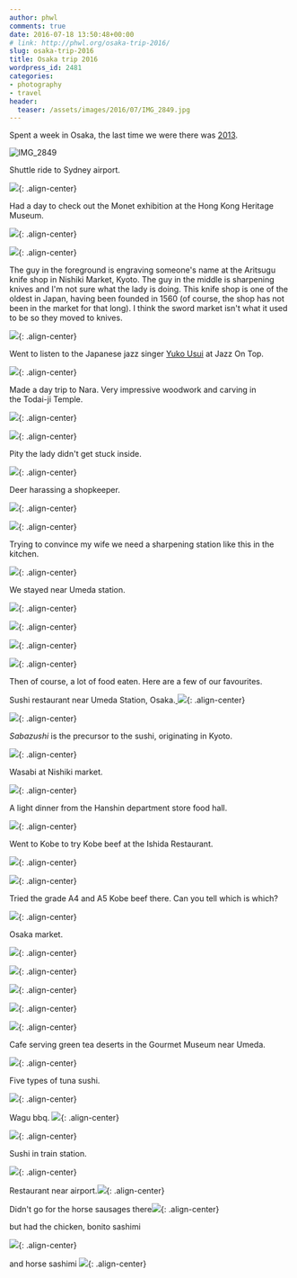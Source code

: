```yaml
---
author: phwl
comments: true
date: 2016-07-18 13:50:48+00:00
# link: http://phwl.org/osaka-trip-2016/
slug: osaka-trip-2016
title: Osaka trip 2016
wordpress_id: 2481
categories:
- photography
- travel
header:
  teaser: /assets/images/2016/07/IMG_2849.jpg
---
```


Spent a week in Osaka, the last time we were there was [2013](http://phwl.org/postcard-from-kyoto-and-osaka/).

![IMG_2849](/assets/images/2016/07/IMG_2849.jpg)

<!-- more -->

Shuttle ride to Sydney airport.

![](/assets/images/2016/07/IMG_2686.jpg){: .align-center}

Had a day to check out the Monet exhibition at the Hong Kong Heritage Museum.

![](/assets/images/2016/07/IMG_2713.jpg){: .align-center}

![](/assets/images/2016/07/IMG_2721.jpg){: .align-center}

The guy in the foreground is engraving someone's name at the Aritsugu knife shop in Nishiki Market, Kyoto. The guy in the middle is sharpening knives and I'm not sure what the lady is doing. This knife shop is one of the oldest in Japan, having been founded in 1560 (of course, the shop has not been in the market for that long). I think the sword market isn't what it used to be so they moved to knives.

![](/assets/images/2016/07/P7120036.jpg){: .align-center}

Went to listen to the Japanese jazz singer [Yuko Usui](https://www.facebook.com/yuko.usui.148) at Jazz On Top.

![](/assets/images/2016/07/P7120093.jpg){: .align-center}

Made a day trip to Nara. Very impressive woodwork and carving in the Todai-ji Temple.

![](/assets/images/2016/07/P7150191.jpg){: .align-center}

![](/assets/images/2016/07/IMG_2874.jpg){: .align-center}

Pity the lady didn't get stuck inside.

![](/assets/images/2016/07/IMG_2878.jpg){: .align-center}

Deer harassing a shopkeeper.

![](/assets/images/2016/07/IMG_2893.jpg){: .align-center}

![](/assets/images/2016/07/IMG_7712.jpg){: .align-center}

Trying to convince my wife we need a sharpening station like this in the kitchen.

![](/assets/images/2016/07/P7150208.jpg){: .align-center}

We stayed near Umeda station.

![](/assets/images/2016/07/IMG_2805.jpg){: .align-center}

![](/assets/images/2016/07/IMG_2914.jpg){: .align-center}

![](/assets/images/2016/07/IMG_2922.jpg){: .align-center}

![](/assets/images/2016/07/IMG_2930.jpg){: .align-center}

Then of course, a lot of food eaten. Here are a few of our favourites.

Sushi restaurant near Umeda Station, Osaka.[
](/assets/images/2016/07/IMG_2749.jpg) ![](/assets/images/2016/07/IMG_2772.jpg){: .align-center}

![](/assets/images/2016/07/IMG_2774.jpg){: .align-center}

_Sabazushi_ is the precursor to the sushi, originating in Kyoto.

![](/assets/images/2016/07/IMG_2812.jpg){: .align-center}

Wasabi at Nishiki market.

![](/assets/images/2016/07/P7120045.jpg){: .align-center}

A light dinner from the Hanshin department store food hall.

![](/assets/images/2016/07/IMG_2820.jpg){: .align-center}

Went to Kobe to try Kobe beef at the Ishida Restaurant.

![](/assets/images/2016/07/P7130127.jpg){: .align-center}

![](/assets/images/2016/07/P7130129.jpg){: .align-center}

Tried the grade A4 and A5 Kobe beef there. Can you tell which is which?

![](/assets/images/2016/07/P7130133.jpg){: .align-center}

Osaka market.

![](/assets/images/2016/07/P7140156.jpg){: .align-center}

![](/assets/images/2016/07/IMG_2836.jpg){: .align-center}

![](/assets/images/2016/07/P7140161.jpg){: .align-center}

![](/assets/images/2016/07/P7140163.jpg){: .align-center}

![](/assets/images/2016/07/P7140167.jpg){: .align-center}

Cafe serving green tea deserts in the Gourmet Museum near Umeda.

![](/assets/images/2016/07/IMG_2903.jpg){: .align-center}

Five types of tuna sushi.

![](/assets/images/2016/07/IMG_2910.jpg){: .align-center}

Wagu bbq.
![](/assets/images/2016/07/IMG_2928.jpg){: .align-center}

![](/assets/images/2016/07/IMG_2929.jpg){: .align-center}

Sushi in train station.

![](/assets/images/2016/07/P7150219.jpg){: .align-center}

Restaurant near airport.![](/assets/images/2016/07/IMG_2935.jpg){: .align-center}

Didn't go for the horse sausages there![](/assets/images/2016/07/IMG_2936.jpg){: .align-center}

but had the chicken, bonito sashimi

![](/assets/images/2016/07/IMG_2939.jpg){: .align-center}

and horse sashimi
![](/assets/images/2016/07/IMG_2941.jpg){: .align-center}
